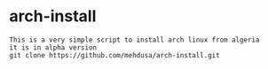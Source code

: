# arch-install

    This is a very simple script to install arch linux from algeria 
    it is in alpha version 
    git clone https://github.com/mehdusa/arch-install.git
